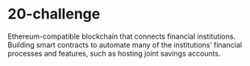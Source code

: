# 20-challenge
 Ethereum-compatible blockchain that connects financial institutions. Building smart contracts to automate many of the institutions’ financial processes and features, such as hosting joint savings accounts. 
